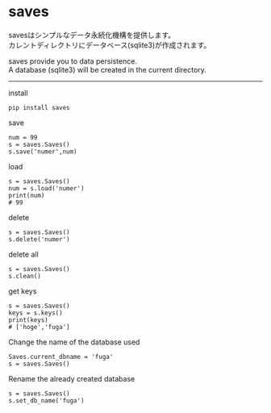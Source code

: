 # saves


savesはシンプルなデータ永続化機構を提供します。  
カレントディレクトリにデータベース(sqlite3)が作成されます。

saves provide you to data persistence.  
A database (sqlite3) will be created in the current directory.

---

install
```
pip install saves
```

save
```
num = 99
s = saves.Saves()
s.save('numer',num)
```

load
```
s = saves.Saves()
num = s.load('numer')
print(num)
# 99
```

delete
```
s = saves.Saves()
s.delete('numer')
```

delete all
```
s = saves.Saves()
s.clean()
```

get keys
```
s = saves.Saves()
keys = s.keys()
print(keys)
# ['hoge','fuga']
```

Change the name of the database used
```
Saves.current_dbname = 'fuga'
s = saves.Saves()
```

Rename the already created database
```
s = saves.Saves()
s.set_db_name('fuga')
```

